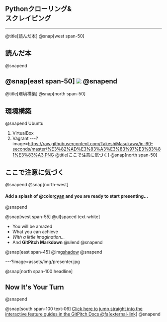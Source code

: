 ## Pythonクローリング&<br>スクレイピング

---
@title[読んだ本]
@snap[west span-50]
## 読んだ本
@snapend

@snap[east span-50]
![](https://images-na.ssl-images-amazon.com/images/I/61%2BeYUm8CNL.jpg)
@snapend
---
@title[環境構築]
@snap[north span-50]
## 環境構築
@snapend
Ubuntu
1. VirtualBox
1. Vagrant
---?image=https://raw.githubusercontent.com/TakeshiMasukawa/in-60-seconds/master/%E3%82%AD%E3%83%A3%E3%83%97%E3%83%81%E3%83%A3.PNG
@title[ここで注意に気づく]
@snap[north span-50]
## ここで注意に気づく
@snapend
@snap[north-west]
#### Add a splash of @color[cyan](**color**) and you are ready to start presenting...
@snapend

@snap[west span-55]
@ul[spaced text-white]
- You will be amazed
- What you can achieve
- *With a little imagination...*
- And **GitPitch Markdown**
@ulend
@snapend

@snap[east span-45]
@img[shadow](assets/img/conference.png)
@snapend

---?image=assets/img/presenter.jpg

@snap[north span-100 headline]
## Now It's Your Turn
@snapend

@snap[south span-100 text-06]
[Click here to jump straight into the interactive feature guides in the GitPitch Docs @fa[external-link]](https://gitpitch.com/docs/getting-started/tutorial/)
@snapend
